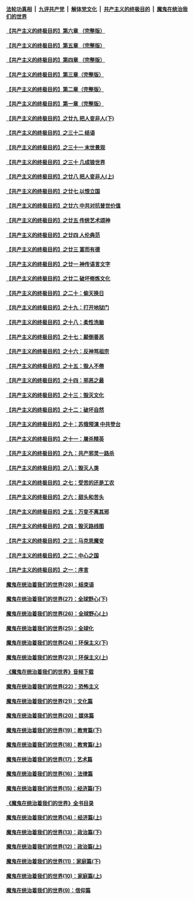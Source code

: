 ####  [法轮功真相](../../../../basic/blob/master/README.md?t=09022239) &nbsp;|&nbsp; [九评共产党](../../../../9ping.md/blob/master/README.md?t=09022239) &nbsp;|&nbsp; [解体党文化](../../../../jtdwh.md/blob/master/README.md?t=09022239)  &nbsp;|&nbsp; [共产主义的终极目的](../../../../gczydzjmd.md/blob/master/README.md?t=09022239) &nbsp;|&nbsp; [魔鬼在统治我们的世界](../../../../mgztzwmdsj.md/blob/master/README.md?t=09022239) 

#### [【共产主义的终极目的】第六章 （完整版）](../pages/nsc422/n11428913.md?t=09022239) 

#### [【共产主义的终极目的】第五章 （完整版）](../pages/nsc422/n11428912.md?t=09022239) 

#### [【共产主义的终极目的】第四章 （完整版）](../pages/nsc422/n11428907.md?t=09022239) 

#### [【共产主义的终极目的】第三章（完整版）](../pages/nsc422/n11428848.md?t=09022239) 

#### [【共产主义的终极目的】第二章（完整版）](../pages/nsc422/n11428831.md?t=09022239) 

#### [【共产主义的终极目的】第一章（完整版）](../pages/nsc422/n11417651.md?t=09022239) 

#### [【共产主义的终极目的】之廿九 把人变非人(下)](../pages/nsc422/n11344140.md?t=09022239) 

#### [【共产主义的终极目的】之三十二 结语](../pages/nsc422/n11360535.md?t=09022239) 

#### [【共产主义的终极目的】之三十一 末世景观](../pages/nsc422/n11351129.md?t=09022239) 

#### [【共产主义的终极目的】之三十 几成狼世界](../pages/nsc422/n11348280.md?t=09022239) 

#### [【共产主义的终极目的】之廿八 把人变非人(上)](../pages/nsc422/n11340492.md?t=09022239) 

#### [【共产主义的终极目的】之廿七 以恨立国](../pages/nsc422/n11336944.md?t=09022239) 

#### [【共产主义的终极目的】之廿六 中共对抗普世价值](../pages/nsc422/n11324785.md?t=09022239) 

#### [【共产主义的终极目的】之廿五 传统艺术颂神](../pages/nsc422/n11296396.md?t=09022239) 

#### [【共产主义的终极目的】之廿四 人伦典范](../pages/nsc422/n11296397.md?t=09022239) 

#### [【共产主义的终极目的】之廿三 富而有德](../pages/nsc422/n11283598.md?t=09022239) 

#### [【共产主义的终极目的】之廿一 神传语言文字](../pages/nsc422/n11263265.md?t=09022239) 

#### [【共产主义的终极目的】之廿二 破坏修炼文化](../pages/nsc422/n11245728.md?t=09022239) 

#### [【共产主义的终极目的】之二十：偷天换日](../pages/nsc422/n11238846.md?t=09022239) 

#### [【共产主义的终极目的】之十九：打开地狱门](../pages/nsc422/n11206376.md?t=09022239) 

#### [【共产主义的终极目的】之十八：柔性洗脑](../pages/nsc422/n11199994.md?t=09022239) 

#### [【共产主义的终极目的】之十七：颠倒善恶](../pages/nsc422/n11179782.md?t=09022239) 

#### [【共产主义的终极目的】之十六：反神骂祖宗](../pages/nsc422/n11166798.md?t=09022239) 

#### [【共产主义的终极目的】之十五：毁人不倦](../pages/nsc422/n11166792.md?t=09022239) 

#### [【共产主义的终极目的】之十四：邪恶之最](../pages/nsc422/n11150249.md?t=09022239) 

#### [【共产主义的终极目的】之十三：毁灭文化](../pages/nsc422/n11135227.md?t=09022239) 

#### [【共产主义的终极目的】之十二：破坏自然](../pages/nsc422/n11135214.md?t=09022239) 

#### [【共产主义的终极目的】之十：苏俄预演 中共登台](../pages/nsc422/n11118424.md?t=09022239) 

#### [【共产主义的终极目的】之十一：屠杀精英](../pages/nsc422/n11118442.md?t=09022239) 

#### [【共产主义的终极目的】之九：共产邪灵一路杀](../pages/nsc422/n11114139.md?t=09022239) 

#### [【共产主义的终极目的】之八：毁灭人类](../pages/nsc422/n11108503.md?t=09022239) 

#### [【共产主义的终极目的】之七：受苦的还是工农](../pages/nsc422/n11101809.md?t=09022239) 

#### [【共产主义的终极目的】之六：甜头和苦头](../pages/nsc422/n11096971.md?t=09022239) 

#### [【共产主义的终极目的】之五：万变不离其邪](../pages/nsc422/n11091285.md?t=09022239) 

#### [【共产主义的终极目的】之四：毁灭路线图](../pages/nsc422/n11086284.md?t=09022239) 

#### [【共产主义的终极目的】之三：马克思魔变](../pages/nsc422/n11061941.md?t=09022239) 

#### [【共产主义的终极目的】之二：中心之国](../pages/nsc422/n11047728.md?t=09022239) 

#### [【共产主义的终极目的】之一：序言](../pages/nsc422/n11086077.md?t=09022239) 

#### [魔鬼在统治着我们的世界(28)：结束语](../pages/nsc422/n10936246.md?t=09022239) 

#### [魔鬼在统治着我们的世界(27)：全球野心(下)](../pages/nsc422/n10928319.md?t=09022239) 

#### [魔鬼在统治着我们的世界(26)：全球野心(上)](../pages/nsc422/n10900318.md?t=09022239) 

#### [魔鬼在统治着我们的世界(25)：全球化](../pages/nsc422/n10788205.md?t=09022239) 

#### [魔鬼在统治着我们的世界(24)：环保主义(下)](../pages/nsc422/n10695307.md?t=09022239) 

#### [魔鬼在统治着我们的世界(23)：环保主义(上)](../pages/nsc422/n10688613.md?t=09022239) 

#### [《魔鬼在统治着我们的世界》音频下载](../pages/nsc422/n10635553.md?t=09022239) 

#### [魔鬼在统治着我们的世界(22)：恐怖主义](../pages/nsc422/n10614727.md?t=09022239) 

#### [魔鬼在统治着我们的世界(21)：文化篇](../pages/nsc422/n10597706.md?t=09022239) 

#### [魔鬼在统治着我们的世界(20)：媒体篇](../pages/nsc422/n10586579.md?t=09022239) 

#### [魔鬼在统治着我们的世界(19)：教育篇(下)](../pages/nsc422/n10564808.md?t=09022239) 

#### [魔鬼在统治着我们的世界(18)：教育篇(上)](../pages/nsc422/n10526970.md?t=09022239) 

#### [魔鬼在统治着我们的世界(17)：艺术篇](../pages/nsc422/n10499093.md?t=09022239) 

#### [魔鬼在统治着我们的世界(16)：法律篇](../pages/nsc422/n10485969.md?t=09022239) 

#### [魔鬼在统治着我们的世界(15)：经济篇(下)](../pages/nsc422/n10469975.md?t=09022239) 

#### [《魔鬼在统治着我们的世界》全书目录](../pages/nsc422/n10464261.md?t=09022239) 

#### [魔鬼在统治着我们的世界(14)：经济篇(上)](../pages/nsc422/n10457370.md?t=09022239) 

#### [魔鬼在统治着我们的世界(13)：政治篇(下)](../pages/nsc422/n10448270.md?t=09022239) 

#### [魔鬼在统治着我们的世界(12)：政治篇(上)](../pages/nsc422/n10444576.md?t=09022239) 

#### [魔鬼在统治着我们的世界(11)：家庭篇(下)](../pages/nsc422/n10440961.md?t=09022239) 

#### [魔鬼在统治着我们的世界(10)：家庭篇(上)](../pages/nsc422/n10435448.md?t=09022239) 

#### [魔鬼在统治着我们的世界(9)：信仰篇](../pages/nsc422/n10432159.md?t=09022239) 

